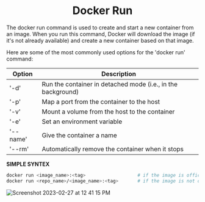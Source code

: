 <h1 align="center"> Docker Run </h1>

The docker run command is used to create and start a new container from an image. When you run this command, Docker will download the image (if it's not already available) and create a new container based on that image.

Here are some of the most commonly used options for the 'docker run' command:

| Option        | Description                                                  |
| ------------- | ------------------------------------------------------------ |
| '-d'	        | Run the container in detached mode (i.e., in the background) |
| '-p'	        | Map a port from the container to the host                    |
| '-v'	        | Mount a volume from the host to the container                |
| '-e'	        | Set an environment variable                                  |
| '--name'	    | Give the container a name                                    |
| '--rm'	    | Automatically remove the container when it stops             |

**SIMPLE SYNTEX**
```bash
docker run <image_name>:<tag>                   # if the image is offical
docker run <repo_name>/<image_name>:<tag>       # if the image is not official
```

![Screenshot 2023-02-27 at 12 41 15 PM](https://user-images.githubusercontent.com/111651161/221498432-bac7c96d-7f67-493b-9128-d09e592542af.png)

<!-- 
> Note that if the image is hosted on a private registry, you may need to authenticate with the registry using the docker login command before you can pull or run the image.

**SYNTEX**
```bash
docker run [OPTIONS] IMAGE [COMMAND] [ARG...]
```

- OPTIONS are optional parameters that modify the container's behavior. Some common options include:
    <ul>
        <li> -d: Run the container in the background (detached mode). </li>
        <li> -it: Run the container in interactive mode with a pseudo-TTY attached. </li>
        <li> --name: Assign a name to the container. </li>
        <li> -p: Map a container port to a host port. </li>
        <li> --rm: Remove the container automatically when it exits. </li>
        <li> -v: Mount a host directory or file as a data volume inside the container. </li>
    </ul>
- IMAGE is the name and tag of the Docker image to use as the basis for the container.
- COMMAND (optional) is the command to run inside the container.
- ARG (optional) is any additional arguments to pass to the command.


**NOTES**
1. First, Docker will search for the requested image locally. If it is available, Docker will run the image and create a container from it.

```bash
$ docker run centos
> Unable to find image 'centos:latest' locally
```
2. If the requested image is not available locally, Docker will pull the image from the Docker registry and then run it.

```bash
$ docker run centos
> Unable to find image 'centos:latest' locally
> latest: Pulling from library/centos
``` -->
